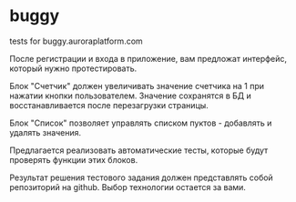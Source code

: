 # buggy
tests for buggy.auroraplatform.com

После регистрации и входа в приложение, вам предложат интерфейс, который нужно протестировать.

Блок "Счетчик" должен увеличивать значение счетчика на 1 при нажатии кнопки пользователем. Значение сохранятся в БД и восстанавливается после перезагрузки страницы.

Блок "Список" позволяет управлять списком пуктов - добавлять и удалять значения.

Предлагается реализовать автоматические тесты, которые будут проверять функции этих блоков.

Результат решения тестового задания должен представлять собой репозиторий на github. Выбор технологии остается за вами.
